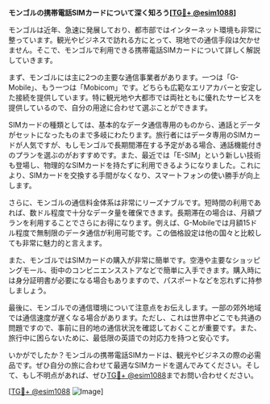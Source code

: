 **モンゴルの携帯電話SIMカードについて深く知ろう[[TG💪+ @esim1088](https://t.me/s/esim1088)]**

モンゴルは近年、急速に発展しており、都市部ではインターネット環境も非常に整っています。観光やビジネスで訪れる方にとって、現地での通信手段は欠かせません。そこで、モンゴルで利用できる携帯電話SIMカードについて詳しく解説していきます。

まず、モンゴルには主に2つの主要な通信事業者があります。一つは「G-Mobile」、もう一つは「Mobicom」です。どちらも広範なエリアカバーと安定した接続を提供しています。特に観光地や大都市では両社ともに優れたサービスを提供しているので、自分の用途に合わせて選ぶことができます。

SIMカードの種類としては、基本的なデータ通信専用のものから、通話とデータがセットになったものまで多岐にわたります。旅行者にはデータ専用のSIMカードが人気ですが、もしモンゴルで長期間滞在する予定がある場合、通話機能付きのプランを選ぶのがおすすめです。また、最近では「E-SIM」という新しい技術も登場し、物理的なSIMカードを持たずに利用できるようになりました。これにより、SIMカードを交換する手間がなくなり、スマートフォンの使い勝手が向上します。

さらに、モンゴルの通信料金体系は非常にリーズナブルです。短時間の利用であれば、数ドル程度で十分なデータ量を確保できます。長期滞在の場合は、月額プランを利用することでさらにお得になります。例えば、G-Mobileでは月額15ドル程度で無制限のデータ通信が利用可能です。この価格設定は他の国々と比較しても非常に魅力的と言えます。

また、モンゴルではSIMカードの購入が非常に簡単です。空港や主要なショッピングモール、街中のコンビニエンスストアなどで簡単に入手できます。購入時には身分証明書が必要になる場合もありますので、パスポートなどを忘れずに持参しましょう。

最後に、モンゴルでの通信環境について注意点をお伝えします。一部の郊外地域では通信速度が遅くなる場合があります。ただし、これは世界中どこでも共通の問題ですので、事前に目的地の通信状況を確認しておくことが重要です。また、旅行中に困らないために、最低限の英語での対応力を持つと安心です。

いかがでしたか？モンゴルの携帯電話SIMカードは、観光やビジネスの際の必需品です。ぜひ自分の旅に合わせて最適なSIMカードを選んでみてください。そして、もし不明点があれば、ぜひ[TG💪+ @esim1088](https://t.me/s/esim1088)までお問い合わせください。

[[TG💪+ @esim1088](https://t.me/s/esim1088) ![Image](https://i.postimg.cc/Y0z9fWf4/image.png)]